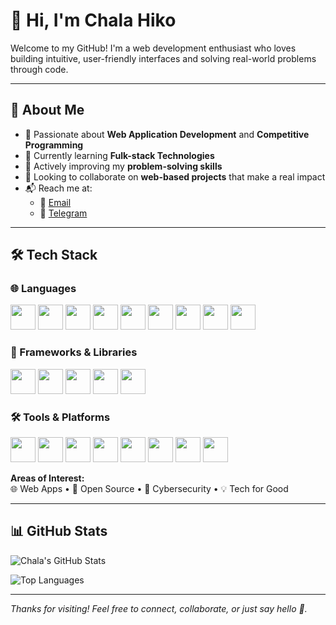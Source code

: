 
# 👋 Hi, I'm **Chala Hiko**

Welcome to my GitHub! I'm a web development enthusiast who loves building intuitive, user-friendly interfaces and solving real-world problems through code.

---

## 🧠 About Me

- 🎯 Passionate about **Web Application Development** and **Competitive Programming**
- 🚀 Currently learning **Fulk-stack Technologies**
- 🧩 Actively improving my **problem-solving skills**
- 🤝 Looking to collaborate on **web-based projects** that make a real impact
- 📬 Reach me at:  
  - 📩 [Email](mailto:hikochala@gmail.com)  
  - 💬 [Telegram](https://t.me/infinite_wisdoms)

---

## 🛠️ Tech Stack

### 🌐 Languages
<p>
  <img src="https://cdn.jsdelivr.net/gh/devicons/devicon/icons/javascript/javascript-original.svg" width="40" height="40"/>
  <img src="https://cdn.jsdelivr.net/gh/devicons/devicon/icons/typescript/typescript-original.svg" width="40" height="40"/>
  <img src="https://cdn.jsdelivr.net/gh/devicons/devicon/icons/python/python-original.svg" width="40" height="40"/>
  <img src="https://cdn.jsdelivr.net/gh/devicons/devicon/icons/cplusplus/cplusplus-original.svg" width="40" height="40"/>
  <img src="https://cdn.jsdelivr.net/gh/devicons/devicon/icons/html5/html5-original.svg" width="40" height="40"/>
  <img src="https://cdn.jsdelivr.net/gh/devicons/devicon/icons/css3/css3-original.svg" width="40" height="40"/>
  <img src="https://cdn.jsdelivr.net/gh/devicons/devicon/icons/mysql/mysql-original.svg" width="40" height="40"/>
  <img src="https://cdn.jsdelivr.net/gh/devicons/devicon/icons/postgresql/postgresql-original.svg" width="40" height="40"/>
  <img src="https://cdn.jsdelivr.net/gh/devicons/devicon/icons/mongodb/mongodb-original.svg" width="40" height="40"/>
</p>

### 🚀 Frameworks & Libraries
<p>
  <img src="https://cdn.jsdelivr.net/gh/devicons/devicon/icons/react/react-original.svg" width="40" height="40"/>
  <img src="https://cdn.jsdelivr.net/gh/devicons/devicon/icons/tailwindcss/tailwindcss-plain.svg" width="40" height="40"/>
  <img src="https://cdn.jsdelivr.net/gh/devicons/devicon/icons/jquery/jquery-original.svg" width="40" height="40"/>
  <img src="https://cdn.jsdelivr.net/gh/devicons/devicon/icons/express/express-original.svg" width="40" height="40"/>
  <img src="https://cdn.jsdelivr.net/gh/devicons/devicon/icons/nodejs/nodejs-original.svg" width="40" height="40"/>
</p>

### 🛠️ Tools & Platforms
<p>
  <img src="https://cdn.jsdelivr.net/gh/devicons/devicon/icons/npm/npm-original-wordmark.svg" width="40" height="40"/>
  <img src="https://cdn.jsdelivr.net/gh/devicons/devicon/icons/pip/pip-original-wordmark.svg" width="40" height="40"/>
  <img src="https://cdn.jsdelivr.net/gh/devicons/devicon/icons/git/git-original.svg" width="40" height="40"/>
  <img src="https://cdn.jsdelivr.net/gh/devicons/devicon/icons/github/github-original.svg" width="40" height="40"/>
  <img src="https://cdn.simpleicons.org/netlify/00C7B7" width="40" height="40"/>
  <img src="https://cdn.simpleicons.org/vercel/000000" width="40" height="40"/>
  <img src="https://cdn.simpleicons.org/heroku/430098" width="40" height="40"/>
  <img src="https://cdn.jsdelivr.net/gh/devicons/devicon/icons/docker/docker-original.svg" width="40" height="40"/>
</p>

**Areas of Interest:**  
🌐 Web Apps • 🤖 Open Source • 🔐 Cybersecurity • 💡 Tech for Good

---

## 📊 GitHub Stats

![Chala's GitHub Stats](https://github-readme-stats.vercel.app/api?username=Sapientia01&show_icons=true&theme=radical)

![Top Languages](https://github-readme-stats.vercel.app/api/top-langs/?username=Sapientia01&layout=compact&theme=radical)

---

_Thanks for visiting! Feel free to connect, collaborate, or just say hello 👋._

